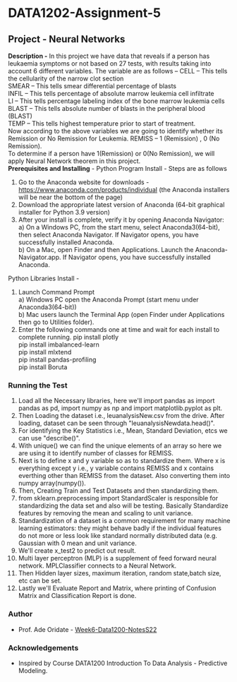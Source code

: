 # DATA1202-Assignment-5
## Project - Neural Networks
**Description -** In this project we have data that reveals if a person has leukaemia symptoms or not based on 27 tests, with results taking into account 6 different variables. The variable are as follows –
CELL – This tells the cellularity of the narrow clot section \
SMEAR – This tells smear differential percentage of blasts \
INFIL – This tells percentage of absolute marrow leukemia cell infiltrate \
LI – This tells percentage labeling index of the bone marrow leukemia cells \
BLAST – This tells absolute number of blasts in the peripheral blood (BLAST)\
TEMP – This tells highest temperature prior to start of treatment. \
Now according to the above variables we are going to identify whether its Remission or No Remission for Leukemia. 
REMISS – 1 (Remission) , 0 (No Remission). \
To determine if a person have 1(Remission) or 0(No Remission), we will apply Neural Network theorem in this project. \
**Prerequisites and Installing** - Python Program Install - Steps are as follows
1) Go to the Anaconda website for downloads - https://www.anaconda.com/products/individual (the
Anaconda installers will be near the bottom of the page)
2) Download the appropriate latest version of Anaconda (64-bit graphical installer for Python 3.9 version)
3) After your install is complete, verify it by opening Anaconda Navigator:\
a) On a Windows PC, from the start menu, select Anaconda3(64-bit), then select Anaconda
Navigator. If Navigator opens, you have successfully installed Anaconda.\
b) On a Mac, open Finder and then Applications. Launch the Anaconda-Navigator.app. If Navigator
opens, you have successfully installed Anaconda.

Python Libraries Install -
1) Launch Command Prompt\
a) Windows PC open the Anaconda Prompt (start menu under Anaconda3(64-bit))\
b) Mac users launch the Terminal App (open Finder under Applications then go to Utilities folder).
2) Enter the following commands one at time and wait for each install to complete running.
pip install plotly\
pip install imbalanced-learn\
pip install mlxtend\
pip install pandas-profiling\
pip install Boruta

### Running the Test
1. Load all the Necessary libraries, here we'll import pandas as import pandas as pd, import numpy as np and import matplotlib.pyplot as plt.
2. Then Loading the dataset i.e., leuanalysisNew.csv from the drive. After loading, dataset can be seen through "leuanalysisNewdata.head()".
3. For identifying the Key Statistics i.e., Mean, Standard Deviation, etcs we can use "describe()".
4. With unique() we can find the unique elements of an array so here we are using it to identify number of classes for REMISS.
5. Next is to define x and y variable so as to standardize them. Where x is everything except y i.e., y variable contains REMISS and x contains everthing other than REMISS from the dataset. Also converting them into numpy array(numpy()).
6. Then, Creating Train and Test Datasets and then standardizing them.
7. from sklearn.preprocessing import StandardScaler is responsible for standardizing the data set and also will be testing. Basically Standardize features by removing the mean and scaling to unit variance.
8. Standardization of a dataset is a common requirement for many machine learning estimators: they might behave badly if the individual features do not more or less look like standard normally distributed data (e.g. Gaussian with 0 mean and unit variance.
9. We'll create x_test2 to predict out result.
10. Multi layer perceptron (MLP) is a supplement of feed forward neural network. MPLClassifier connects to a Neural Network.
11. Then Hidden layer sizes, maximum iteration, random state,batch size, etc can be set.
12. Lastly we'll Evaluate Report and Matrix, where printing of Confusion Matrix and Classification Report is done.
### Author 
- Prof. Ade Oridate - [Week6-Data1200-NotesS22
](https://durhamcollege.desire2learn.com/d2l/le/content/431596/viewContent/5747328/View)
### Acknowledgements
- Inspired by Course DATA1200 Introduction To Data Analysis - Predictive Modeling.
